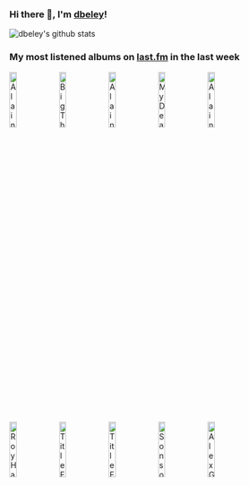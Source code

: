 ### Hi there 👋, I'm [dbeley](https://dbeley.ovh/en)!

![dbeley's github stats](https://github-readme-stats.vercel.app/api?username=dbeley)

### My most listened albums on [last.fm](https://www.last.fm/user/d_beley) in the last week

[<img src='https://lastfm.freetls.fastly.net/i/u/300x300/92d090fd37cb4710939f6909397c844e.png' width='16%' height='16%' alt='Alain Bashung - Fantaisie Militaire'>](https://www.last.fm/music/alain%2bbashung/fantaisie%2bmilitaire)&nbsp;
[<img src='https://lastfm.freetls.fastly.net/i/u/300x300/c5ead34a6aca64a663a3ed83fadfc742.jpg' width='16%' height='16%' alt='Big Thief - Dragon New Warm Mountain I Believe in You'>](https://www.last.fm/music/big%2bthief/dragon%2bnew%2bwarm%2bmountain%2bi%2bbelieve%2bin%2byou)&nbsp;
[<img src='https://lastfm.freetls.fastly.net/i/u/300x300/59a6df63634f43db9930fc947ed5ae04.jpg' width='16%' height='16%' alt='Alain Bashung - Bleu Pétrole'>](https://www.last.fm/music/alain%2bbashung/bleu%2bp%25c3%25a9trole)&nbsp;
[<img src='https://lastfm.freetls.fastly.net/i/u/300x300/db53dc34b52a21d85d34694c3562911c.jpg' width='16%' height='16%' alt='My Dead Girlfriend - hades (the nine stages of change at the deceased remains)'>](https://www.last.fm/music/my%2bdead%2bgirlfriend/hades%2b%2528the%2bnine%2bstages%2bof%2bchange%2bat%2bthe%2bdeceased%2bremains%2529)&nbsp;
[<img src='https://lastfm.freetls.fastly.net/i/u/300x300/cefac95dd25efe6e03834aea24b4d0d4.jpg' width='16%' height='16%' alt='Alain Bashung - LImprudence'>](https://www.last.fm/music/alain%2bbashung/l%2527imprudence)&nbsp;
<br>
[<img src='https://lastfm.freetls.fastly.net/i/u/300x300/844d9a97881941e8a6bb16ca6b851e6d.jpg' width='16%' height='16%' alt='Roy Hargrove Quintet - Earfood'>](https://www.last.fm/music/roy%2bhargrove%2bquintet/earfood)&nbsp;
[<img src='https://lastfm.freetls.fastly.net/i/u/300x300/de9a4bcc3bfe497f8ff94b3219a7d580.jpg' width='16%' height='16%' alt='Title Fight - Shed'>](https://www.last.fm/music/title%2bfight/shed)&nbsp;
[<img src='https://lastfm.freetls.fastly.net/i/u/300x300/01806cfa7671c3c8b9ac61fa6bf8fe8c.jpg' width='16%' height='16%' alt='Title Fight - The Last Thing You Forget'>](https://www.last.fm/music/title%2bfight/the%2blast%2bthing%2byou%2bforget)&nbsp;
[<img src='https://lastfm.freetls.fastly.net/i/u/300x300/4d66db27ab4f8f1367c4578f1615d6ee.jpg' width='16%' height='16%' alt='Sons of Kemet - Black to the Future'>](https://www.last.fm/music/sons%2bof%2bkemet/black%2bto%2bthe%2bfuture)&nbsp;
[<img src='https://lastfm.freetls.fastly.net/i/u/300x300/0b8520054cfd8af493b44a8bed0a2361.jpg' width='16%' height='16%' alt='Alex G - TRICK'>](https://www.last.fm/music/alex%2bg/trick)&nbsp;
<br>
